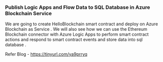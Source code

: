 ### Publish Logic Apps and Flow Data to SQL Database in Azure Blockchain Service

We are going to create HelloBlockchain smart contract and deploy on Azure Blockchain as Service . We will also see how we can use the Ethereum Blockchain connector with Azure Logic Apps to perform smart contract actions and respond to smart contract events and store data into sql database .

Refer Blog - https://tinyurl.com/ya9prryq
